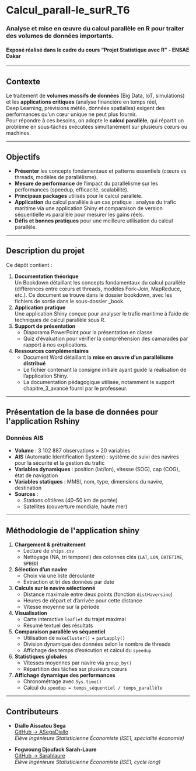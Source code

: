 # Calcul_parall-le_surR_T6
### Analyse et mise en œuvre du calcul parallèle en R pour traiter des volumes de données importants.
#### Exposé réalisé dans le cadre du cours “Projet Statistique avec R" - ENSAE Dakar

---

## Contexte

Le traitement de **volumes massifs de données** (Big Data, IoT, simulations) et les **applications critiques** (analyse financière en temps réel, Deep Learning, prévisions météo, données spatialles) exigent des performances qu’un cœur unique ne peut plus fournir.  
Pour répondre à ces besoins, on adopte le **calcul parallèle**, qui répartit un problème en sous‑tâches exécutées simultanément sur plusieurs cœurs ou machines.

---

## Objectifs

- **Présenter** les concepts fondamentaux et patterns essentiels (cœurs vs threads, modèles de parallélisme). 
- **Mesure de performance** de l’impact du parallélisme sur les performances (speedup, efficacité, scalabilité).
- **Principaux packages** utilisés pour le calcul parallèle. 
- **Application** du calcul parallèle à un cas pratique : analyse du trafic maritime via une application Shiny et comparaison de version séquentielle vs parallèle pour mesurer les gains réels.
- **Défis et bonnes pratiques** pour une meilleure utilisation du calcul parallèle.

---

## Description du projet

Ce dépôt contient :
1. **Documentation théorique**  
   Un Bookdown détaillant les concepts fondamentaux du calcul parallèle (différences entre cœurs et threads, modèles Fork-Join, MapReduce, etc.). Ce document se trouve dans le dossier bookdown, avec les fichiers de sortie dans le sous-dossier _book.
2. **Application pratique**  
   Une application Shiny conçue pour analyser le trafic maritime à l’aide de techniques de calcul parallèle sous R.
3. **Support de présentation**  
   - Diaporama PowerPoint pour la présentation en classe  
   - Quiz d’évaluation pour vérifier la compréhension des camarades par rapport à nos explications. 
4. **Ressources complémentaires**  
   - Document Word détaillant la  **mise en œuvre d’un parallélisme distribué**  
   - Le fichier contenant la consigne initiale ayant guidé la réalisation de l’application Shiny. 
   - La documentation pédagogique utilisée, notamment le support chapitre_3_avancé fourni par le professeur.

---

## Présentation de la base de données pour l'application Rshiny

### Données AIS

- **Volume** : 3 102 887 observations × 20 variables  
- **AIS** (Automatic Identification System) : système de suivi des navires pour la sécurité et la gestion du trafic  
- **Variables dynamiques** : position (lat/lon), vitesse (SOG), cap (COG), état de navigation  
- **Variables statiques** : MMSI, nom, type, dimensions du navire, destination  
- **Sources** :  
  - Stations côtières (40–50 km de portée)  
  - Satellites (couverture mondiale, haute mer)  

---

## Méthodologie de l'application shiny

1. **Chargement & prétraitement**  
   - Lecture de `ships.csv`  
   - Nettoyage (NA, tri temporel) des colonnes clés (`LAT`, `LON`, `DATETIME`, `SPEED`)  
2. **Sélection d’un navire**  
   - Choix via une liste déroulante  
   - Extraction et tri des données par date  
3. **Calculs sur le navire sélectionné**  
   - Distance maximale entre deux points (fonction `distHaversine`)  
   - Heures de départ et d’arrivée pour cette distance  
   - Vitesse moyenne sur la période  
4. **Visualisation**  
   - Carte interactive `leaflet` du trajet maximal  
   - Résumé textuel des résultats  
5. **Comparaison parallèle vs séquentiel**  
   - Utilisation de `makeCluster()` + `parLapply()`  
   - Division dynamique des données selon le nombre de threads  
   - Affichage des temps d’exécution et calcul du `speedup`  
6. **Statistiques globales**  
   - Vitesses moyennes par navire via `group_by()`  
   - Répartition des tâches sur plusieurs cœurs  
7. **Affichage dynamique des performances**  
   - Chronométrage avec `Sys.time()`  
   - Calcul du `speedup = temps_séquentiel / temps_parallèle`

---

## Contributeurs

- **Diallo Aissatou Sega**  
  [GitHub → ASegaDiallo](https://github.com/ASegaDiallo)  
  _Élève Ingénieure Statisticienne Économiste (ISE1, spécialité économie)_  

- **Fogwoung Djoufack Sarah-Laure**  
  [GitHub → Sarahlaure](https://github.com/Sarahlaure)  
  _Élève Ingénieure Statisticienne Économiste (ISE1, cycle long)_

 

